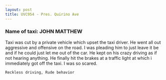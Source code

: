 ```yaml
---
layout: post
title: UVC954 - Pres. Quirino Ave
---
```


### Name of taxi: JOHN MATTHEW

Taxi was cut by a private vehicle which upset the taxi driver. He went all out aggressive and offensive on the road. I was pleading him to just leave it be and if he could just let me out of the car. He kept on his crazy driving as if not hearing anything. He finally hit the brakes at a traffic light at which i immediately got off the taxi. I was so scared. 

```Reckless driving, Rude behavior```
